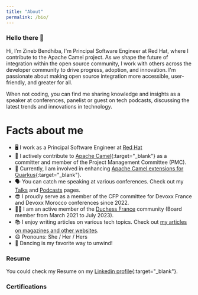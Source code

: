 ```yaml
---
title: "About"
permalink: /bio/
---
```


### Hello there 👋
Hi, I’m Zineb Bendhiba, I'm Principal Software Engineer at Red Hat, where I contribute to the Apache Camel project. As we shape the future of integration within the open source community, I work with others across the developer community to drive progress, adoption, and innovation. I'm passionate about making open source integration more accessible, user-friendly, and greater for all.

When not coding, you can find me sharing knowledge and insights as a speaker at conferences, panelist or guest on tech podcasts, discussing the latest trends and innovations in technology.

# Facts about me
- 🖥 I work as a Principal Software Engineer at [Red Hat](https://www.redhat.com/)
- 🐪 I actively contribute to [Apache Camel](https://camel.apache.org/){:target="_blank"} as a committer and member of the Project Management Committee (PMC).
- 🔭 Currently, I am involved in enhancing [Apache Camel extensions for Quarkus](https://camel.apache.org/camel-quarkus){:target="_blank"}.
- 🗣 You can catch me speaking at various conferences. Check out my [Talks](/conf) and [Podcasts](/podcast) pages. 
- 😎 I proudly serve as a member of the CFP committee for Devoxx France and Devoxx Morocco conferences since 2022.
- 👯‍♀️ I am an active member of the [Duchess France](https://www.duchess-france.fr/) community (Board member from March 2021 to July 2023).
- 📚 I enjoy writing articles on various tech topics. Check out [my articles on magazines and other websites](/publications).
- 😄 Pronouns: She / Her / Hers
- 💃 Dancing is my favorite way to unwind!

### Resume
You could check my Resume on my [Linkedin profile](https://www.linkedin.com/in/zbendhiba/){:target="_blank"}.

### Certifications
<div data-iframe-width="150" data-iframe-height="270" data-share-badge-id="98007dfb-f456-4271-b2a6-235debd03720" data-share-badge-host="https://www.credly.com"></div><script type="text/javascript" async src="//cdn.credly.com/assets/utilities/embed.js"></script>
